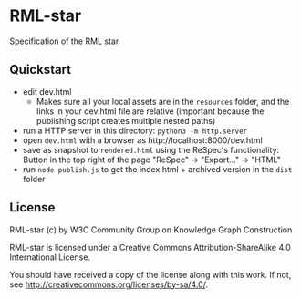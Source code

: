 # RML-star

Specification of the RML star

## Quickstart

- edit dev.html
  - Makes sure all your local assets are in the `resources` folder, and the links in your dev.html file are relative (important because the publishing script creates multiple nested paths)
- run a HTTP server in this directory: `python3 -m http.server`
- open `dev.html` with a browser as http://localhost:8000/dev.html
- save as snapshot to `rendered.html` using the ReSpec's functionality: Button in the top right of the page "ReSpec" -> "Export..." -> "HTML"
- run `node publish.js` to get the index.html + archived version in the `dist` folder

## License

RML-star (c) by W3C Community Group on Knowledge Graph Construction

RML-star is licensed under a
Creative Commons Attribution-ShareAlike 4.0 International License.

You should have received a copy of the license along with this
work.  If not, see <http://creativecommons.org/licenses/by-sa/4.0/>.

